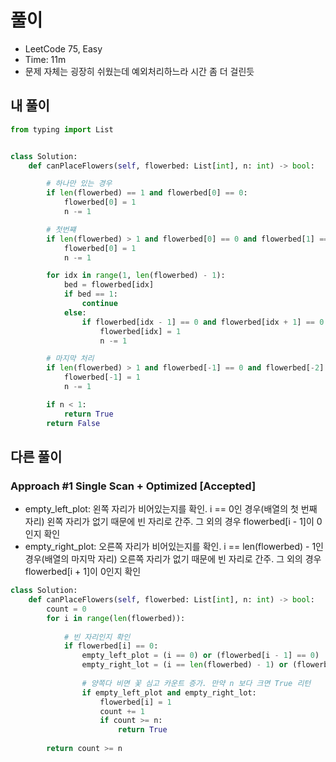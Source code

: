 # 풀이

- LeetCode 75, Easy
- Time: 11m
- 문제 자체는 굉장히 쉬웠는데 예외처리하느라 시간 좀 더 걸린듯

## 내 풀이
```py
from typing import List


class Solution:
    def canPlaceFlowers(self, flowerbed: List[int], n: int) -> bool:

        # 하나만 있는 경우
        if len(flowerbed) == 1 and flowerbed[0] == 0:
            flowerbed[0] = 1
            n -= 1

        # 첫번쨰
        if len(flowerbed) > 1 and flowerbed[0] == 0 and flowerbed[1] == 0:
            flowerbed[0] = 1
            n -= 1

        for idx in range(1, len(flowerbed) - 1):
            bed = flowerbed[idx]
            if bed == 1:
                continue
            else:
                if flowerbed[idx - 1] == 0 and flowerbed[idx + 1] == 0:
                    flowerbed[idx] = 1
                    n -= 1

        # 마지막 처리
        if len(flowerbed) > 1 and flowerbed[-1] == 0 and flowerbed[-2] == 0:
            flowerbed[-1] = 1
            n -= 1

        if n < 1:
            return True
        return False
```

## 다른 풀이

### Approach #1 Single Scan + Optimized [Accepted]
- empty_left_plot: 왼쪽 자리가 비어있는지를 확인. i == 0인 경우(배열의 첫 번째 자리) 왼쪽 자리가 없기 때문에 빈 자리로 간주. 그 외의 경우 flowerbed[i - 1]이 0인지 확인
- empty_right_plot: 오른쪽 자리가 비어있는지를 확인. i == len(flowerbed) - 1인 경우(배열의 마지막 자리) 오른쪽 자리가 없기 때문에 빈 자리로 간주. 그 외의 경우 flowerbed[i + 1]이 0인지 확인
```py
class Solution:
    def canPlaceFlowers(self, flowerbed: List[int], n: int) -> bool:
        count = 0
        for i in range(len(flowerbed)):
            
            # 빈 자리인지 확인
            if flowerbed[i] == 0:
                empty_left_plot = (i == 0) or (flowerbed[i - 1] == 0)
                empty_right_lot = (i == len(flowerbed) - 1) or (flowerbed[i + 1] == 0)
                
                # 양쪽다 비면 꽃 심고 카운트 증가. 만약 n 보다 크면 True 리턴
                if empty_left_plot and empty_right_lot:
                    flowerbed[i] = 1
                    count += 1
                    if count >= n:
                        return True
                    
        return count >= n
```